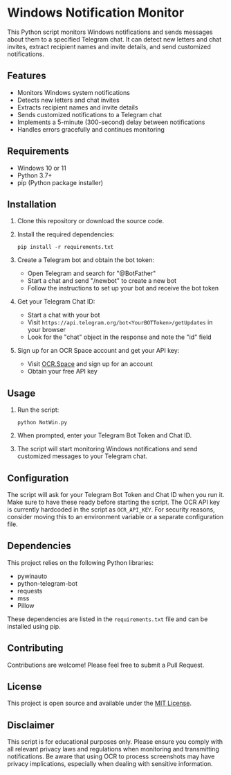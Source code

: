 # Windows Notification Monitor

This Python script monitors Windows notifications and sends messages about them to a specified Telegram chat. It can detect new letters and chat invites, extract recipient names and invite details, and send customized notifications.

## Features

- Monitors Windows system notifications
- Detects new letters and chat invites
- Extracts recipient names and invite details
- Sends customized notifications to a Telegram chat
- Implements a 5-minute (300-second) delay between notifications
- Handles errors gracefully and continues monitoring

## Requirements

- Windows 10 or 11
- Python 3.7+
- pip (Python package installer)

## Installation

1. Clone this repository or download the source code.

2. Install the required dependencies:

   ```
   pip install -r requirements.txt
   ```

3. Create a Telegram bot and obtain the bot token:

   - Open Telegram and search for "@BotFather"
   - Start a chat and send "/newbot" to create a new bot
   - Follow the instructions to set up your bot and receive the bot token

4. Get your Telegram Chat ID:

   - Start a chat with your bot
   - Visit `https://api.telegram.org/bot<YourBOTToken>/getUpdates` in your browser
   - Look for the "chat" object in the response and note the "id" field

5. Sign up for an OCR Space account and get your API key:
   - Visit [OCR.Space](https://ocr.space/ocrapi) and sign up for an account
   - Obtain your free API key

## Usage

1. Run the script:

   ```
   python NotWin.py
   ```

2. When prompted, enter your Telegram Bot Token and Chat ID.

3. The script will start monitoring Windows notifications and send customized messages to your Telegram chat.

## Configuration

The script will ask for your Telegram Bot Token and Chat ID when you run it. Make sure to have these ready before starting the script. The OCR API key is currently hardcoded in the script as `OCR_API_KEY`. For security reasons, consider moving this to an environment variable or a separate configuration file.

## Dependencies

This project relies on the following Python libraries:

- pywinauto
- python-telegram-bot
- requests
- mss
- Pillow

These dependencies are listed in the `requirements.txt` file and can be installed using pip.

## Contributing

Contributions are welcome! Please feel free to submit a Pull Request.

## License

This project is open source and available under the [MIT License](LICENSE).

## Disclaimer

This script is for educational purposes only. Please ensure you comply with all relevant privacy laws and regulations when monitoring and transmitting notifications. Be aware that using OCR to process screenshots may have privacy implications, especially when dealing with sensitive information.
